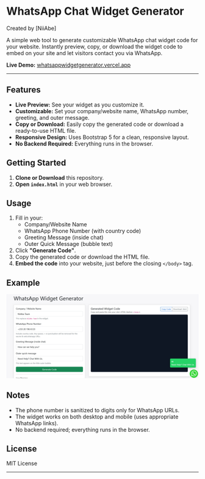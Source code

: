 # WhatsApp Chat Widget Generator
Created by [NiiAbe]

A simple web tool to generate customizable WhatsApp chat widget code for your website. Instantly preview, copy, or download the widget code to embed on your site and let visitors contact you via WhatsApp.

**Live Demo:** [whatsappwidgetgenerator.vercel.app](https://whatsappwidgetgenerator.vercel.app)

---

## Features

- **Live Preview:** See your widget as you customize it.
- **Customizable:** Set your company/website name, WhatsApp number, greeting, and outer message.
- **Copy or Download:** Easily copy the generated code or download a ready-to-use HTML file.
- **Responsive Design:** Uses Bootstrap 5 for a clean, responsive layout.
- **No Backend Required:** Everything runs in the browser.

## Getting Started

1. **Clone or Download** this repository.
2. **Open `index.html`** in your web browser.

## Usage

1. Fill in your:
    - Company/Website Name
    - WhatsApp Phone Number (with country code)
    - Greeting Message (inside chat)
    - Outer Quick Message (bubble text)
2. Click **"Generate Code"**.
3. Copy the generated code or download the HTML file.
4. **Embed the code** into your website, just before the closing `</body>` tag.

## Example

![Screenshot](whatsappWidget.jpg) <!-- Add a screenshot if available -->


## Notes

- The phone number is sanitized to digits only for WhatsApp URLs.
- The widget works on both desktop and mobile (uses appropriate WhatsApp links).
- No backend required; everything runs in the browser.

## License

MIT License

---